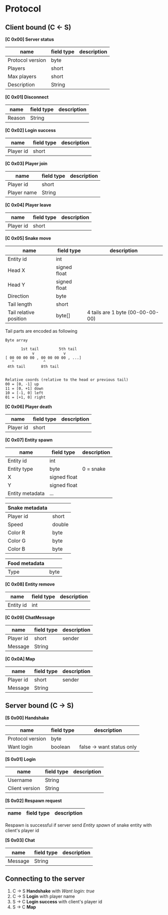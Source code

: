 Protocol
====================================

Client bound (C <- S)
------------------------------------

**[C 0x00] Server status**

| name | field type | description |
|----|----|----|
| Protocol version | byte | |
| Players | short | |
| Max players | short | |
| Description | String | |

**[C 0x01] Disconnect**

| name | field type | description |
|----|----|----|
| Reason | String | |

**[C 0x02] Login success**

| name | field type | description |
|----|----|----|
| Player id | short | |

**[C 0x03] Player join**

| name | field type | description |
|----|----|----|
| Player id | short | |
| Player name | String | |

**[C 0x04] Player leave**

| name | field type | description |
|----|----|----|
| Player id | short | |

**[C 0x05] Snake move**

| name | field type | description |
|----|----|----|
| Entity id | int | |
| Head X | signed float | |
| Head Y | signed float | |
| Direction | byte | |
| Tail length | short | |
| Tail relative position | byte[] | 4 tails are 1 byte (00-00-00-00) |

Tail parts are encoded as following
```
Byte array

       1st tail         5th tail
            v             v
[ 00 00 00 00 , 00 00 00 00 , ...]
   ^             ^
 4th tail       8th tail


Relative coords (relative to the head or previous tail)
00 = [0, -1] up
11 = [0, +1] down
10 = [-1, 0] left
01 = [+1, 0] right
```

**[C 0x06] Player death**

| name | field type | description |
|----|----|----|
| Player id | short | |

**[C 0x07] Entity spawn**

| name | field type | description |
|----|----|----|
| Entity id | int | |
| Entity type | byte | 0 = snake |
| X | signed float | |
| Y | signed float | |
| Entity metadata | ... | |


| Snake metadata | |
|----|----|
| Player id | short |
| Speed | double |
| Color R | byte |
| Color G | byte |
| Color B | byte |


| Food metadata | |
|----|----|
| Type | byte |

**[C 0x08] Entity remove**

| name | field type | description |
|----|----|----|
| Entity id | int | |

**[C 0x09] ChatMessage**

| name | field type | description |
|----|----|----|
| Player id | short | sender |
| Message | String | |

**[C 0x0A] Map**

| name | field type | description |
|----|----|----|
| Player id | short | sender |
| Message | String | |


Server bound (C -> S)
------------------------------------

**[S 0x00] Handshake**

| name | field type | description |
|----|----|----|
| Protocol version | byte | |
| Want login | boolean | false -> want status only |

**[S 0x01] Login**

| name | field type | description |
|----|----|----|
| Username | String | |
| Client version | String | |

**[S 0x02] Respawn request**

| name | field type | description |
|----|----|----|

Respawn is successful if server send *Entity spawn*
of snake entity with client's player id

**[S 0x03] Chat**

| name | field type | description |
|----|----|----|
| Message | String | |


Connecting to the server
------------------------------------
1. C -> S **Handshake** with *Want login: true*
2. C -> S **Login** with player name
3. S -> C **Login success** with client's player id
4. S -> C **Map**






